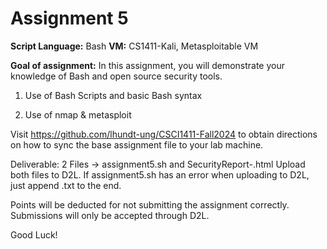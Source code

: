 # Assignment 5

**Script Language:** Bash
**VM:** CS1411-Kali, 
Metasploitable VM 


**Goal of assignment:** In this assignment, you will demonstrate your knowledge of Bash and open source security tools.

1. Use of Bash Scripts and basic Bash syntax

2. Use of nmap & metasploit

Visit https://github.com/lhundt-ung/CSCI1411-Fall2024 to obtain directions on how to sync the base assignment file to your lab machine.

Deliverable: 2 Files -> assignment5.sh and SecurityReport-<IP Address>.html
Upload both files to D2L. If assignment5.sh has an error when uploading to D2L, just append .txt to the end.

Points will be deducted for not submitting the assignment correctly. Submissions will only be accepted through D2L. 

Good Luck!
